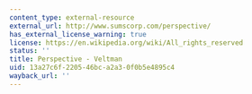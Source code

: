 ```yaml
---
content_type: external-resource
external_url: http://www.sumscorp.com/perspective/
has_external_license_warning: true
license: https://en.wikipedia.org/wiki/All_rights_reserved
status: ''
title: Perspective - Veltman
uid: 13a27c6f-2205-46bc-a2a3-0f0b5e4895c4
wayback_url: ''
---
```

